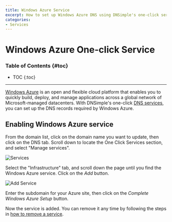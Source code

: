 ```yaml
---
title: Windows Azure Service
excerpt: How to set up Windows Azure DNS using DNSimple's one-click service.
categories:
- Services
---
```


# Windows Azure One-click Service

### Table of Contents {#toc}

* TOC
{:toc}

---

[Windows Azure](https://www.windowsazure.com) is an open and flexible cloud platform that enables you to quickly build, deploy, and manage applications across a global network of Microsoft-managed datacenters. With DNSimple's one-click [DNS services](/categories/services/), you can set up the DNS records required by Windows Azure.


## Enabling Windows Azure service

From the domain list, click on the domain name you want to update, then click on the DNS tab. Scroll down to locate the One Click Services section, and select "Manage services".

![Services](/files/services-dns-page-add.png)

Select the "Infrastructure" tab, and scroll down the page until you find the Windows Azure service. Click on the *Add* button.

![Add Service](/files/services-windows-azure.png)

Enter the subdomain for your Azure site, then click on the *Complete Windows Azure Setup* button.

Now the service is added. You can remove it any time by following the steps in [how to remove a service](/articles/services/#removing-services).
